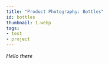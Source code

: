 ```yaml
---
title: "Product Photography: Bottles" 
id: bottles
thumbnail: 1.webp
tags:
- test
- project
---
```


_Hello there_